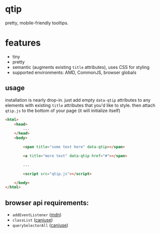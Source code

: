 qtip
===========================

pretty, mobile-friendly tooltips.

# features

- tiny
- pretty
- semantic (augments existing `title` attributes), uses CSS for styling
- supported environments: AMD, CommonJS, browser globals

## usage

installation is nearly drop-in. just add empty `data-qtip` attributes to any elements with existing `title` attributes that you'd like to style. then attach `qtip.js` to the bottom of your page (it will initialize itself)

```html
<html>
	<head>
		...
	</head>
	<body>

		<span title="some text here" data-qtip></span>

		<a title="more text" data-qtip href="#"></span>

		...

		<script src="qtip.js"></script>

	</body>
</html>
```

## browser api requirements:

- `addEventListener` ([mdn](https://developer.mozilla.org/en-US/docs/Web/API/EventTarget.addEventListener#Browser_compatibility))
- `classList` ([caniuse](http://caniuse.com/#feat=classlist))
- `querySelectorAll` ([caniuse](http://caniuse.com/#search=querySelectorAll))